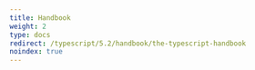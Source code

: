 ```yaml
---
title: Handbook
weight: 2
type: docs
redirect: /typescript/5.2/handbook/the-typescript-handbook
noindex: true
---
```

